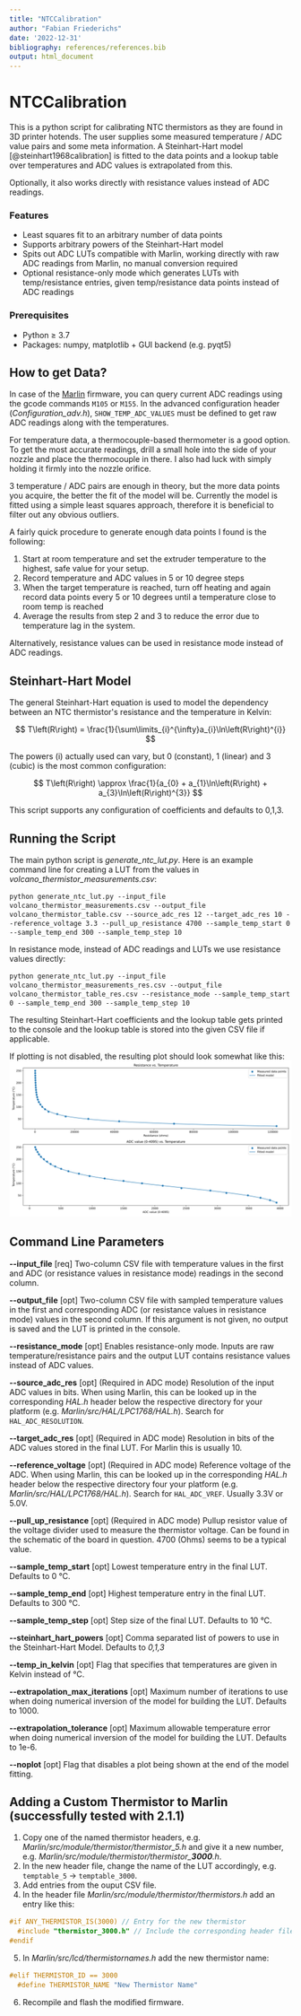 ```yaml
---
title: "NTCCalibration"
author: "Fabian Friederichs"
date: '2022-12-31'
bibliography: references/references.bib
output: html_document
---
```


# NTCCalibration
This is a python script for calibrating NTC thermistors as they are found in 3D printer hotends.
The user supplies some measured temperature / ADC value pairs and some meta information.
A Steinhart-Hart model [@steinhart1968calibration] is fitted to the data points and a lookup table over temperatures and
ADC values is extrapolated from this.

Optionally, it also works directly with resistance values instead of ADC readings.

### Features
- Least squares fit to an arbitrary number of data points
- Supports arbitrary powers of the Steinhart-Hart model
- Spits out ADC LUTs compatible with Marlin, working directly with raw ADC readings from Marlin, no manual conversion required
- Optional resistance-only mode which generates LUTs with temp/resistance entries, given
temp/resistance data points instead of ADC readings

### Prerequisites
- Python $\geq$ 3.7
- Packages: numpy, matplotlib + GUI backend (e.g. pyqt5)

## How to get Data?
In case of the [Marlin](https://marlinfw.org/) firmware, you can query current ADC readings
using the gcode commands `M105` or `M155`. In the advanced configuration header (*Configuration_adv.h*),
`SHOW_TEMP_ADC_VALUES` must be defined to get raw ADC readings along with the temperatures.

For temperature data, a thermocouple-based thermometer is a good option.
To get the most accurate readings, drill a small hole into the side of your nozzle and place
the thermocouple in there. I also had luck with simply holding it firmly into the nozzle orifice.

3 temperature / ADC pairs are enough in theory, but the more data points you acquire, the better
the fit of the model will be. Currently the model is fitted using a simple least squares approach,
therefore it is beneficial to filter out any obvious outliers.

A fairly quick procedure to generate enough data points I found is the following:
1. Start at room temperature and set the extruder temperature to the highest, safe value for your setup.
2. Record temperature and ADC values in 5 or 10 degree steps
3. When the target temperature is reached, turn off heating and again record data points every 5 or 10 degrees
    until a temperature close to room temp is reached
4. Average the results from step 2 and 3 to reduce the error due to temperature lag in the system.

Alternatively, resistance values can be used in resistance mode instead of ADC readings.

## Steinhart-Hart Model
The general Steinhart-Hart equation is used to model the dependency between an NTC thermistor's
resistance and the temperature in Kelvin:

$$
  T\left(R\right) = \frac{1}{\sum\limits_{i}^{\infty}a_{i}\ln\left(R\right)^{i}}
$$

The powers (i) actually used can vary, but 0 (constant), 1 (linear) and 3 (cubic) is the most common
configuration:

$$
  T\left(R\right) \approx \frac{1}{a_{0} + a_{1}\ln\left(R\right) + a_{3}\ln\left(R\right)^{3}}
$$

This script supports any configuration of coefficients and defaults to 0,1,3.

## Running the Script
The main python script is *generate_ntc_lut.py*.
Here is an example command line for creating a LUT from the values in *volcano_thermistor_measurements.csv*:
```
python generate_ntc_lut.py --input_file volcano_thermistor_measurements.csv --output_file volcano_thermistor_table.csv --source_adc_res 12 --target_adc_res 10 --reference_voltage 3.3 --pull_up_resistance 4700 --sample_temp_start 0 --sample_temp_end 300 --sample_temp_step 10
```

In resistance mode, instead of ADC readings and LUTs we use resistance values directly:
```
python generate_ntc_lut.py --input_file volcano_thermistor_measurements_res.csv --output_file volcano_thermistor_table_res.csv --resistance_mode --sample_temp_start 0 --sample_temp_end 300 --sample_temp_step 10
```

The resulting Steinhart-Hart coefficients and the lookup table gets printed to the console and the lookup table is stored
into the given CSV file if applicable.

If plotting is not disabled, the resulting plot should look somewhat like this:
![Example Output Plot](img/example_plot.svg)

## Command Line Parameters

**--input_file** [req] Two-column CSV file with temperature values in the first and ADC (or resistance values in resistance mode) readings in the second    column.

**--output_file** [opt] Two-column CSV file with sampled temperature values in the first and corresponding ADC (or resistance values in resistance mode) values in the second column. If this argument is not given, no output is saved and the LUT is printed in the console.

**--resistance_mode** [opt] Enables resistance-only mode. Inputs are raw temperature/resistance pairs and the output LUT contains
resistance values instead of ADC values.

**--source_adc_res** [opt] (Required in ADC mode) Resolution of the input ADC values in bits. When using Marlin, this can be looked up in the corresponding *HAL.h* header below the respective directory for your platform (e.g. *Marlin/src/HAL/LPC1768/HAL.h*). Search for `HAL_ADC_RESOLUTION`.

**--target_adc_res** [opt] (Required in ADC mode) Resolution in bits of the ADC values stored in the final LUT. For Marlin this is usually 10.

**--reference_voltage** [opt] (Required in ADC mode) Reference voltage of the ADC. When using Marlin, this can be looked up in the corresponding *HAL.h* header below the respective directory four your platform (e.g. *Marlin/src/HAL/LPC1768/HAL.h*). Search for `HAL_ADC_VREF`. Usually 3.3V or 5.0V.

**--pull_up_resistance** [opt] (Required in ADC mode) Pullup resistor value of the voltage divider used to measure the thermistor voltage. Can be found in the schematic of the board in question. 4700 (Ohms) seems to be a typical value.

**--sample_temp_start** [opt] Lowest temperature entry in the final LUT. Defaults to 0 °C.

**--sample_temp_end** [opt] Highest temperature entry in the final LUT. Defaults to 300 °C.

**--sample_temp_step** [opt] Step size of the final LUT. Defaults to 10 °C.

**--steinhart_hart_powers** [opt] Comma separated list of powers to use in the Steinhart-Hart Model. Defaults to *0,1,3*

**--temp_in_kelvin** [opt] Flag that specifies that temperatures are given in Kelvin instead of °C.

**--extrapolation_max_iterations** [opt] Maximum number of iterations to use when doing numerical inversion of the model for building the LUT. Defaults to 1000.

**--extrapolation_tolerance** [opt] Maximum allowable temperature error when doing numerical inversion of the model for building the LUT. Defaults to 1e-6.

**--noplot** [opt] Flag that disables a plot being shown at the end of the model fitting.

## Adding a Custom Thermistor to Marlin (successfully tested with 2.1.1)

1. Copy one of the named thermistor headers, e.g. *Marlin/src/module/thermistor/thermistor_5.h* and give it a new number, e.g. *Marlin/src/module/thermistor/thermistor_**3000**.h*.
2. In the new header file, change the name of the LUT accordingly, e.g. `temptable_5` -> `temptable_3000`.
3. Add entries from the ouput CSV file.
4. In the header file *Marlin/src/module/thermistor/thermistors.h* add an entry like this:
```C++
#if ANY_THERMISTOR_IS(3000) // Entry for the new thermistor
  #include "thermistor_3000.h" // Include the corresponding header file containing the LUT
#endif
```
5. In *Marlin/src/lcd/thermistornames.h* add the new thermistor name:
```C++
#elif THERMISTOR_ID == 3000
  #define THERMISTOR_NAME "New Thermistor Name"
```
6. Recompile and flash the modified firmware.